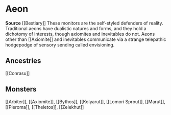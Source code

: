 ﻿---
id: '208'
name: Aeon
rarity: Common
source: '[[DATABASE/source/Bestiary|Bestiary]]'
trait:
- Aeon
type: Trait

---
# Aeon

**Source** [[Bestiary]]
These monitors are the self-styled defenders of reality. Traditional aeons have dualistic natures and forms, and they hold a dichotomy of interests, though axiomites and inevitables do not. Aeons other than [[Axiomite]] and inevitables communicate via a strange telepathic hodgepodge of sensory sending called envisioning.

## Ancestries

[[Conrasu]]

## Monsters

[[Arbiter]], [[Axiomite]], [[Bythos]], [[Kolyarut]], [[Lomori Sprout]], [[Marut]], [[Pleroma]], [[Theletos]], [[Zelekhut]]